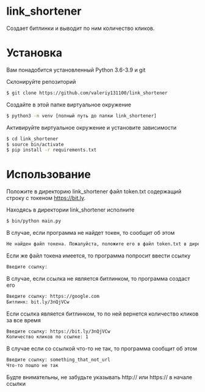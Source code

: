 # link_shortener
Создает битлинки и выводит по ним количество кликов.

# Установка
Вам понадобится установленный Python 3.6-3.9 и git

Склонируйте репозиторий
```bash
$ git clone https://github.com/valeriy131100/link_shortener
```

Создайте в этой папке виртуальное окружение
```bash
$ python3 -m venv [полный путь до папки link_shortener]
```

Активируйте виртуальное окружение и установите зависимости
```bash
$ cd link_shortener
$ source bin/activate
$ pip install -r requirements.txt
```
# Использование
Положите в директорию link_shortener файл token.txt содержащий строку с токеном https://bit.ly.

Находясь в директории link_shortener исполните
```bash
$ bin/python main.py
```

В случае, если программа не найдет токен, то сообщит об этом
```bash
Не найден файл токена. Пожалуйста, положите его в файл token.txt в директории программы
```

Если же файл токена имеется, то программа попросит ввести ссылку
```bash
Введите ссылку: 
```
В случае, если ссылка не является битлинком, то программа создаст его
```bash
Введите ссылку: https://google.com
Битлинк: bit.ly/3nQjVCw
```
Если ссылка является битлинком, то по ней вернется количество кликов за все время
```bash
Введите ссылку: https://bit.ly/3nQjVCw
Количество кликов по ссылке: 1
```
В случае если со ссылкой что-то не так, то программа сообщит  об этом
```bash
Введите ссылку: something_that_not_url
Что-то пошло не так
```
Будте внимательны, не забудьте указывать http:// или https:// в начале ссылки


